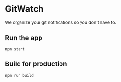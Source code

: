# GitWatch
We organize your git notifications so you don't have to.

## Run the app
`npm start`

## Build for production
`npm run build`
